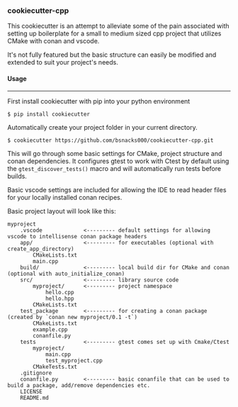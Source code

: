 ### cookiecutter-cpp 

This cookiecutter is an attempt to alleviate some of the pain associated with setting up boilerplate for a small to medium sized cpp project that utilizes CMake with conan and vscode. 

It's not fully featured but the basic structure can easily be modified and extended to suit your project's needs. 


#### Usage 
-----------
First install cookiecutter with pip into your python environment 
```{bash}
$ pip install cookiecutter 
```

Automatically create your project folder in your current directory.
```{bash}
$ cookiecutter https://github.com/bsnacks000/cookiecutter-cpp.git 
```

This will go through some basic settings for CMake, project structure and conan dependencies. It configures gtest to work with Ctest by default using the `gtest_discover_tests()` macro and will automatically run tests before builds.

Basic vscode settings are included for allowing the IDE to read header files for your locally installed conan recipes. 


Basic project layout will look like this:
```
myproject
    .vscode             <--------- default settings for allowing vscode to intellisense conan package headers
    app/                <--------- for executables (optional with create_app_directory)
        CMakeLists.txt 
        main.cpp
    build/              <--------- local build dir for CMake and conan (optional with auto_initialize_conan)
    src/                <--------- library source code 
        myproject/      <--------- project namespace
            hello.cpp
            hello.hpp
        CMakeLists.txt
    test_package        <--------- for creating a conan package (created by `conan new myproject/0.1 -t`) 
        CMakeLists.txt
        example.cpp 
        conanfile.py 
    tests               <--------- gtest comes set up with Cmake/Ctest
        myproject/
            main.cpp 
            test_myproject.cpp
        CMakeTests.txt 
    .gitignore
    conanfile.py        <--------- basic conanfile that can be used to build a package, add/remove dependencies etc.
    LICENSE
    README.md
```

